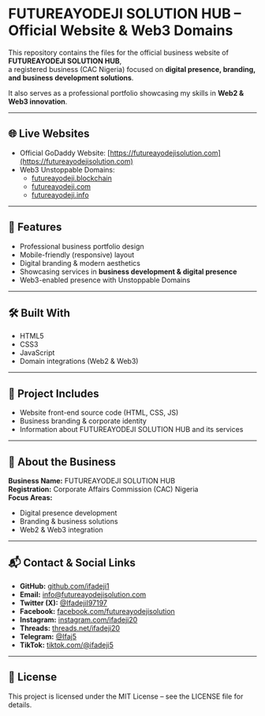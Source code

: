 # FUTUREAYODEJI SOLUTION HUB – Official Website & Web3 Domains  

This repository contains the files for the official business website of **FUTUREAYODEJI SOLUTION HUB**,  
a registered business (CAC Nigeria) focused on **digital presence, branding, and business development solutions**.  

It also serves as a professional portfolio showcasing my skills in **Web2 & Web3 innovation**.  

---

## 🌐 Live Websites  
- Official GoDaddy Website: [https://futureayodejisolution.com](https://futureayodejisolution.com)  
- Web3 Unstoppable Domains:  
  - [futureayodeji.blockchain](https://unstoppabledomains.com/search?searchTerm=futureayodeji.blockchain)  
  - [futureayodeji.com](https://futureayodeji.com)  
  - [futureayodeji.info](https://futureayodeji.info)  

---

## 🚀 Features  
- Professional business portfolio design  
- Mobile-friendly (responsive) layout  
- Digital branding & modern aesthetics  
- Showcasing services in **business development & digital presence**  
- Web3-enabled presence with Unstoppable Domains  

---

## 🛠️ Built With  
- HTML5  
- CSS3  
- JavaScript  
- Domain integrations (Web2 & Web3)  

---

## 📂 Project Includes  
- Website front-end source code (HTML, CSS, JS)  
- Business branding & corporate identity  
- Information about FUTUREAYODEJI SOLUTION HUB and its services  

---

## 🏢 About the Business  
**Business Name:** FUTUREAYODEJI SOLUTION HUB  
**Registration:** Corporate Affairs Commission (CAC) Nigeria  
**Focus Areas:**  
- Digital presence development  
- Branding & business solutions  
- Web2 & Web3 integration  

---

## 📬 Contact & Social Links  

- **GitHub:** [github.com/ifadeji1](https://github.com/ifadeji)  
- **Email:** info@futureayodejisolution.com  
- **Twitter (X):** [@IfadejiI97197](https://twitter.com/IfadejiI97197)  
- **Facebook:** [facebook.com/futureayodejisolution](https://facebook.com/futureayodejisolution)  
- **Instagram:** [instagram.com/ifadeji20](https://instagram.com/ifadeji20)  
- **Threads:** [threads.net/ifadeji20](https://threads.net/ifadeji20)  
- **Telegram:** [@Ifaj5](https://t.me/Ifaj5)  
- **TikTok:** [tiktok.com/@ifadeji5](https://tiktok.com/@ifadeji5)  

---

## 📜 License  
This project is licensed under the MIT License – see the LICENSE file for details.